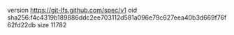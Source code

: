 version https://git-lfs.github.com/spec/v1
oid sha256:f4c4319b189886ddc2ee703112d581a096e79c627eea40b3d669f76f62fd22db
size 11782
